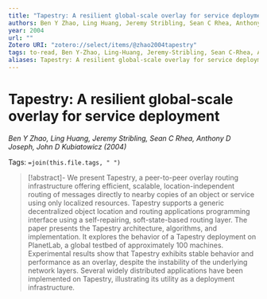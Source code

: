 ```yaml
---
title: "Tapestry: A resilient global-scale overlay for service deployment"
authors: Ben Y Zhao, Ling Huang, Jeremy Stribling, Sean C Rhea, Anthony D Joseph, John D Kubiatowicz
year: 2004
url: ""
Zotero URI: "zotero://select/items/@zhao2004tapestry"
tags: to-read, Ben Y-Zhao, Ling-Huang, Jeremy-Stribling, Sean C-Rhea, Anthony D-Joseph, John D-Kubiatowicz
aliases: Tapestry: A resilient global-scale overlay for service deployment
---
```


# Tapestry: A resilient global-scale overlay for service deployment  
_Ben Y Zhao, Ling Huang, Jeremy Stribling, Sean C Rhea, Anthony D Joseph, John D Kubiatowicz (2004)_

Tags: `=join(this.file.tags, " ")`

> [!abstract]-
> We present Tapestry, a peer-to-peer overlay routing infrastructure offering efficient, scalable, location-independent routing of messages directly to nearby copies of an object or service using only localized resources. Tapestry supports a generic decentralized object location and routing applications programming interface using a self-repairing, soft-state-based routing layer. The paper presents the Tapestry architecture, algorithms, and implementation. It explores the behavior of a Tapestry deployment on PlanetLab, a global testbed of approximately 100 machines. Experimental results show that Tapestry exhibits stable behavior and performance as an overlay, despite the instability of the underlying network layers. Several widely distributed applications have been implemented on Tapestry, illustrating its utility as a deployment infrastructure.


